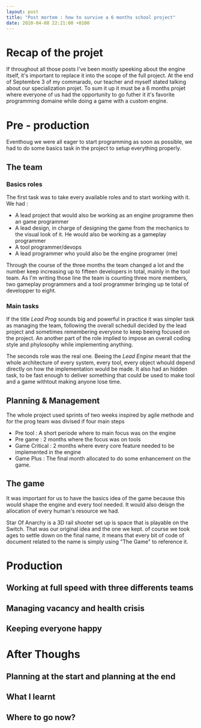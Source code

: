 ```yaml
---
layout: post
title: "Post mortem : how to survive a 6 months school project"
date: 2020-04-08 22:21:00 +0100
---
```


# Recap of the projet
If throughout all those posts I've been mostly speeking about the engine itself, it's important to replace it into the scope of the full project. At the end of Septembre 3 of my commarads, our teacher and myself stated talking about our specialization projet. To sum it up it must be a 6 months projet where everyone of us had the opportunity to go futher it it's favorite programming domaine while doing a game with a custom engine. 

# Pre - production

Eventhoug we were all eager to start programming as soon as possible, we had to do some basics task in the project to setup everything properly. 

## The team

### Basics roles

The first task was to take every available roles and to start working with it. We had :
- A lead project that would also be working as an engine programme then an game programmer
- A lead design, in charge of designing the game from the mechanics to the visual look of it. He would also be working as a gameplay programmer
- A tool programmer/devops
- A lead programmer who yould also be the engine programer (me)

Through the course of the three months the team changed a lot and the number keep increasing up to fifteen developers in total, mainly in the tool team. As I'm writing those line the team is counting three more members, two gameplay programmers and a tool programmer bringing up te total of developper to eight.

### Main tasks
If the title _Lead Prog_ sounds big and powerful in practice it was simpler task as managing the team, following the overall schedull decided by the lead project and sometimes remembering everyone to keep beeing focused on the project. An another part of the role implied to impose an overall coding style and phylosophy while implementing anything.

The seconds role was the real one. Beeing the _Lead Engine_ meant that the  whole architecture of every system, every tool, every object whould depend directly on how the implementation would be made. It also had an hidden task, to be fast enough to deliver something that could be used to make tool and a game withtout making anyone lose time. 

## Planning & Management
The whole project used sprints of two weeks inspired by agile methode and for the prog team was divised if four main steps

- Pre tool : A short periode where to main focus was on the engine
- Pre game : 2 months where the focus was on tools
- Game Critical : 2 months where every core feature needed to be implemented in the engine
- Game Plus : The final month allocated to do some enhancement on the game.

## The game
It was important for us to have the basics idea of the game because this would shape the engine and every tool needed. It would also deisgn the allocation of every human's resource we had.

Star Of Anarchy is a 3D rail shooter set up is space that is playable on the Switch. That was our original idea and the one we kept. of course we took ages to settle down on the final name, it means that every bit of code of document related to the name is simply using "The Game" to reference it.

# Production 

## Working at full speed with three differents teams

## Managing vacancy and health crisis

## Keeping everyone happy

# After Thoughs

## Planning at the start and planning at the end

## What I learnt

## Where to go now?

